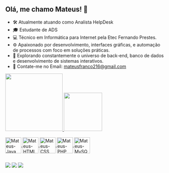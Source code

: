 ## Olá, me chamo Mateus! 👋

- 🛠️ Atualmente atuando como Analista HelpDesk
- 🎓 Estudante de ADS
- 💻 Técnico em Informática para Internet pela Etec Fernando Prestes.
- ⚙ Apaixonado por desenvolvimento, interfaces gráficas, e automação de processos com foco em soluções práticas.
- 🚀 Explorando constantemente o universo de back-end, banco de dados e desenvolvimento de sistemas interativos.
- 💬 Contate-me no Email: mateusfranco216@gmail.com

<div>
<a href="https://github.com/M4teusFranco/github-readme-stats">
  <img height=180em src="https://github-readme-stats.vercel.app/api?username=M4teusFranco&show_icons=true&theme=dracula" />
<a href="https://github.com/M4teusFranco/convoychat">
  <img height=120em src="https://github-readme-stats.vercel.app/api/top-langs?username=M4teusFranco&layout=compact&langs_count=16&theme=dracula"/>
</div>

<div style="display: inline_block"><br>
  
  <img align="center" alt="Mateus-Java" height="50" width="50" src="https://cdn.jsdelivr.net/gh/devicons/devicon@latest/icons/java/java-original.svg" />        
  <img align="center" alt="Mateus-HTML" height="50" width="50" src="https://cdn.jsdelivr.net/gh/devicons/devicon@latest/icons/html5/html5-original.svg" />
  <img align="center" alt="Mateus-CSS" height="50" width="50" src="https://cdn.jsdelivr.net/gh/devicons/devicon@latest/icons/css3/css3-original.svg">
  <img align="center" alt="Mateus-PHP" height="50" width="50" src="https://cdn.jsdelivr.net/gh/devicons/devicon@latest/icons/php/php-original.svg" />
  <img align="center" alt="Mateus-MySQL" height="50" width="50" src="https://cdn.jsdelivr.net/gh/devicons/devicon@latest/icons/mysql/mysql-original-wordmark.svg" />
          
</div>

  ##

<div> 
  <a href="https://instagram.com/mwteuszz" target="_blank"><img src="https://img.shields.io/badge/-Instagram-%23E4405F?style=for-the-badge&logo=instagram&logoColor=white" target="_blank"></a>
  <a href = "mailto:mateusfranco216@gmail.com"><img src="https://img.shields.io/badge/-Gmail-%23333?style=for-the-badge&logo=gmail&logoColor=white" target="_blank"></a>
  <a href="https://www.linkedin.com/in/mateus-franco-736a07289" target="_blank"><img src="https://img.shields.io/badge/-LinkedIn-%230077B5?style=for-the-badge&logo=linkedin&logoColor=white" target="_blank"</a> 
</div>
